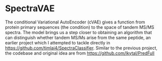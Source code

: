 # SpectraVAE

The conditional Variational AutoEncoder (cVAE) gives a function from protein primary sequences (the condition) to the space of tandem MS/MS spectra. 
The model brings us a step closer to obtaining an algorithm that can distinguish whether tandem MS/Ms arise from the same peptide, an earlier project which I attempted to tackle directly in https://github.com/timlai4/SpectraClassifier. 
Similar to the previous project, the codebase and original idea are from https://github.com/lkytal/PredFull

